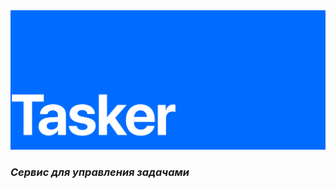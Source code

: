 <div style="text-align:center"><img src ="assets/all-images/Top-logo.svg" /></div>

### ___Сервис для управления задачами___